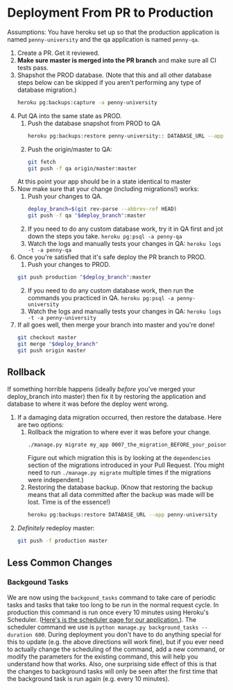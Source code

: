 # Deployment From PR to Production
Assumptions: You have heroku set up so that the production application is named `penny-university` and the qa application is named `penny-qa`.


1. Create a PR. Get it reviewed.
2. **Make sure master is merged into the PR branch** and make sure all CI tests pass.
3. Shapshot the PROD database. (Note that this and all other database steps below can be skipped if you aren't performing any type of database migration.)
    ```sh
    heroku pg:backups:capture -a penny-university
    ```
4. Put QA into the same state as PROD.
    1. Push the database snapshot from PROD to QA
        ```sh
        heroku pg:backups:restore penny-university:: DATABASE_URL --app penny-qa --confirm penny-qa
        ```
    2. Push the origin/master to QA:
        ```sh
        git fetch
        git push -f qa origin/master:master
        ```
    At this point your app should be in a state identical to master
5. Now make sure that your change (including migrations!) works:
    1. Push your changes to QA.
        ```sh
        deploy_branch=$(git rev-parse --abbrev-ref HEAD)
        git push -f qa "$deploy_branch":master
        ```
    2. If you need to do any custom database work, try it in QA first and jot down the steps you take. `heroku pg:psql -a penny-qa`
    3. Watch the logs and manually tests your changes in QA: `heroku logs -t -a penny-qa`
6. Once you're satisfied that it's safe deploy the PR branch to PROD.
    1. Push your changes to PROD.
    ```sh
    git push production "$deploy_branch":master
    ```
    2. If you need to do any custom database work, then run the commands you practiced in QA. `heroku pg:psql -a penny-university`
    3. Watch the logs and manually tests your changes in QA: `heroku logs -t -a penny-university`
7. If all goes well, then merge your branch into master and you're done!
    ```sh
    git checkout master
    git merge "$deploy_branch"
    git push origin master
    ```


## Rollback
If something horrible happens (ideally _before_ you've merged your deploy_branch into master) then fix it by restoring the application and database to where it was before the deploy went wrong.

1. If a damaging data migration occurred, then restore the database. Here are two options:
    1. Rollback the migration to where ever it was before your change.
        ```sh
        ./manage.py migrate my_app 0007_the_migration_BEFORE_your_poison_migration
        ```
        Figure out which migration this is by looking at the `dependencies` section of the migrations introduced in your Pull Request. (You might need to run `./manage.py migrate` multiple times if the migrations were independent.) 
    2. Restoring the database backup. (Know that restoring the backup means that all data committed after the backup was made will be lost. Time is of the essence!)  
        ```sh
        heroku pg:backups:restore DATABASE_URL --app penny-university
        ```
2. _Definitely_ redeploy master:
    ```sh
    git push -f production master
    ```
    
## Less Common Changes

### Backgound Tasks
We are now using the `backgound_tasks` command to take care of periodic tasks and tasks that take too long to be run in the normal request cycle. In production this command is run once every 10 minutes using Heroku's Scheduler. ([Here's is the scheduler page for our application.](https://dashboard.heroku.com/apps/penny-university/scheduler)). The scheduler command we use is `python manage.py background_tasks --duration 600`. During deployment you don't have to do anything special for this to update (e.g. the above directions will work fine), but if you ever need to actually change the scheduling of the command, add a new command, or modify the parameters for the existing command, this will help you understand how that works. Also, one surprising side effect of this is that the changes to background tasks will only be seen after the first time that the background task is run again (e.g. every 10 minutes).

